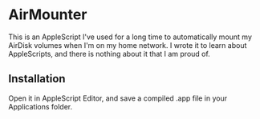 AirMounter
==========

This is an AppleScript I've used for a long time to automatically mount my AirDisk volumes when I'm on my home network.  I wrote it to learn about AppleScripts, and there is nothing about it that I am proud of.

Installation
------------

Open it in AppleScript Editor, and save a compiled .app file in your Applications folder.
